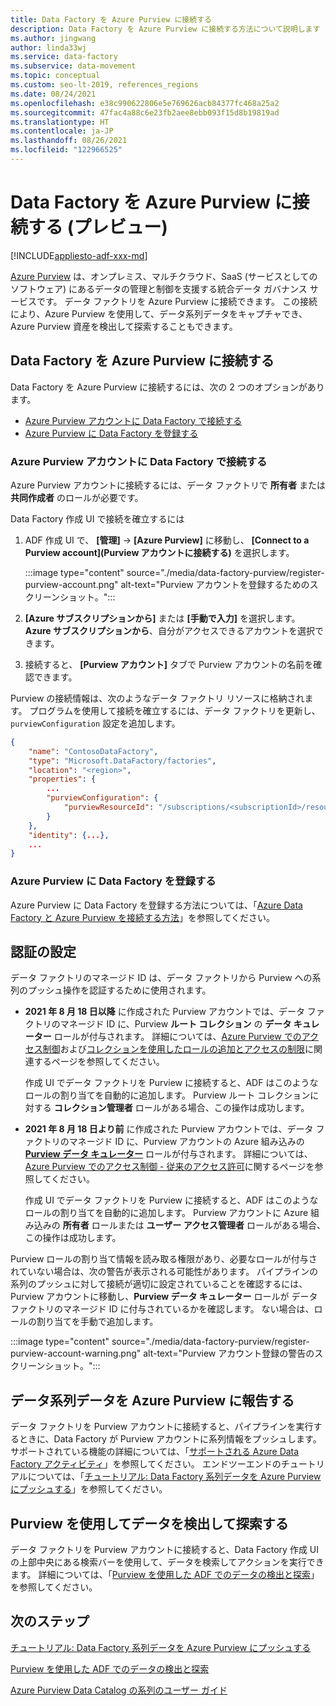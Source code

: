 ```yaml
---
title: Data Factory を Azure Purview に接続する
description: Data Factory を Azure Purview に接続する方法について説明します
ms.author: jingwang
author: linda33wj
ms.service: data-factory
ms.subservice: data-movement
ms.topic: conceptual
ms.custom: seo-lt-2019, references_regions
ms.date: 08/24/2021
ms.openlocfilehash: e38c990622806e5e769626acb84377fc468a25a2
ms.sourcegitcommit: 47fac4a88c6e23fb2aee8ebb093f15d8b19819ad
ms.translationtype: HT
ms.contentlocale: ja-JP
ms.lasthandoff: 08/26/2021
ms.locfileid: "122966525"
---
```

# <a name="connect-data-factory-to-azure-purview-preview"></a>Data Factory を Azure Purview に接続する (プレビュー)

[!INCLUDE[appliesto-adf-xxx-md](includes/appliesto-adf-xxx-md.md)]

[Azure Purview](../purview/overview.md) は、オンプレミス、マルチクラウド、SaaS (サービスとしてのソフトウェア) にあるデータの管理と制御を支援する統合データ ガバナンス サービスです。 データ ファクトリを Azure Purview に接続できます。 この接続により、Azure Purview を使用して、データ系列データをキャプチャでき、Azure Purview 資産を検出して探索することもできます。

## <a name="connect-data-factory-to-azure-purview"></a>Data Factory を Azure Purview に接続する

Data Factory を Azure Purview に接続するには、次の 2 つのオプションがあります。

- [Azure Purview アカウントに Data Factory で接続する](#connect-to-azure-purview-account-in-data-factory)
- [Azure Purview に Data Factory を登録する](#register-data-factory-in-azure-purview)

### <a name="connect-to-azure-purview-account-in-data-factory"></a>Azure Purview アカウントに Data Factory で接続する

Azure Purview アカウントに接続するには、データ ファクトリで **所有者** または **共同作成者** のロールが必要です。

Data Factory 作成 UI で接続を確立するには

1. ADF 作成 UI で、 **[管理]**  ->  **[Azure Purview]** に移動し、 **[Connect to a Purview account]\(Purview アカウントに接続する\)** を選択します。 

    :::image type="content" source="./media/data-factory-purview/register-purview-account.png" alt-text="Purview アカウントを登録するためのスクリーンショット。":::

2. **[Azure サブスクリプションから]** または **[手動で入力]** を選択します。 **Azure サブスクリプションから**、自分がアクセスできるアカウントを選択できます。

3. 接続すると、 **[Purview アカウント]** タブで Purview アカウントの名前を確認できます。

Purview の接続情報は、次のようなデータ ファクトリ リソースに格納されます。 プログラムを使用して接続を確立するには、データ ファクトリを更新し、`purviewConfiguration` 設定を追加します。

```json
{
    "name": "ContosoDataFactory",
    "type": "Microsoft.DataFactory/factories",
    "location": "<region>",
    "properties": {
        ...
        "purviewConfiguration": {
            "purviewResourceId": "/subscriptions/<subscriptionId>/resourceGroups/<resourceGroupname>/providers/Microsoft.Purview/accounts/<PurviewAccountName>"
        }
    },
    "identity": {...},
    ...
}
```

### <a name="register-data-factory-in-azure-purview"></a>Azure Purview に Data Factory を登録する

Azure Purview に Data Factory を登録する方法については、「[Azure Data Factory と Azure Purview を接続する方法](../purview/how-to-link-azure-data-factory.md)」を参照してください。

## <a name="set-up-authentication"></a>認証の設定

データ ファクトリのマネージド ID は、データ ファクトリから Purview への系列のプッシュ操作を認証するために使用されます。 

- **2021 年 8 月 18 日以降** に作成された Purview アカウントでは、データ ファクトリのマネージド ID に、Purview **ルート コレクション** の **データ キュレーター** ロールが付与されます。 詳細については、[Azure Purview でのアクセス制御](../purview/catalog-permissions.md)および[コレクションを使用したロールの追加とアクセスの制限](../purview/how-to-create-and-manage-collections.md#add-roles-and-restrict-access-through-collections)に関連するページを参照してください。

    作成 UI でデータ ファクトリを Purview に接続すると、ADF はこのようなロールの割り当てを自動的に追加します。 Purview ルート コレクションに対する **コレクション管理者** ロールがある場合、この操作は成功します。

- **2021 年 8 月 18 日より前** に作成された Purview アカウントでは、データ ファクトリのマネージド ID に、Purview アカウントの Azure 組み込みの [**Purview データ キュレーター**](../role-based-access-control/built-in-roles.md#purview-data-curator) ロールが付与されます。 詳細については、[Azure Purview でのアクセス制御 - 従来のアクセス許可](../purview/catalog-permissions.md#legacy-permission-guide)に関するページを参照してください。

    作成 UI でデータ ファクトリを Purview に接続すると、ADF はこのようなロールの割り当てを自動的に追加します。 Purview アカウントに Azure 組み込みの **所有者** ロールまたは **ユーザー アクセス管理者** ロールがある場合、この操作は成功します。

Purview ロールの割り当て情報を読み取る権限があり、必要なロールが付与されていない場合は、次の警告が表示される可能性があります。 パイプラインの系列のプッシュに対して接続が適切に設定されていることを確認するには、Purview アカウントに移動し、**Purview データ キュレーター** ロールが データ ファクトリのマネージド ID に付与されているかを確認します。 ない場合は、ロールの割り当てを手動で追加します。

:::image type="content" source="./media/data-factory-purview/register-purview-account-warning.png" alt-text="Purview アカウント登録の警告のスクリーンショット。":::

## <a name="report-lineage-data-to-azure-purview"></a>データ系列データを Azure Purview に報告する

データ ファクトリを Purview アカウントに接続すると、パイプラインを実行するときに、Data Factory が Purview アカウントに系列情報をプッシュします。 サポートされている機能の詳細については、「[サポートされる Azure Data Factory アクティビティ](../purview/how-to-link-azure-data-factory.md#supported-azure-data-factory-activities)」を参照してください。 エンドツーエンドのチュートリアルについては、「[チュートリアル: Data Factory 系列データを Azure Purview にプッシュする](tutorial-push-lineage-to-purview.md)」を参照してください。

## <a name="discover-and-explore-data-using-purview"></a>Purview を使用してデータを検出して探索する

データ ファクトリを Purview アカウントに接続すると、Data Factory 作成 UI の上部中央にある検索バーを使用して、データを検索してアクションを実行できます。 詳細については、「[Purview を使用した ADF でのデータの検出と探索](how-to-discover-explore-purview-data.md)」を参照してください。

## <a name="next-steps"></a>次のステップ

[チュートリアル: Data Factory 系列データを Azure Purview にプッシュする](tutorial-push-lineage-to-purview.md)

[Purview を使用した ADF でのデータの検出と探索](how-to-discover-explore-purview-data.md)

[Azure Purview Data Catalog の系列のユーザー ガイド](../purview/catalog-lineage-user-guide.md)